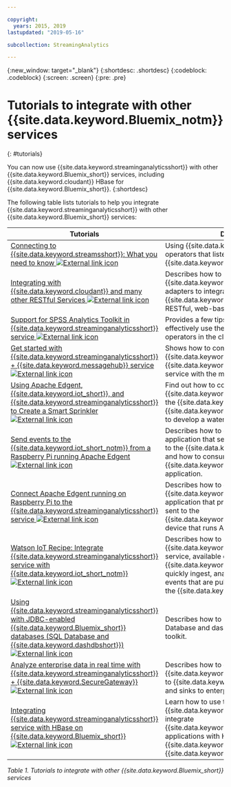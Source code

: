 ```yaml
---

copyright:
  years: 2015, 2019
lastupdated: "2019-05-16"

subcollection: StreamingAnalytics

---
```


<!-- Attribute definitions -->
{:new_window: target="_blank"}
{:shortdesc: .shortdesc}
{:codeblock: .codeblock}
{:screen: .screen}
{:pre: .pre}

# Tutorials to integrate with other {{site.data.keyword.Bluemix_notm}} services
{: #tutorials}


You can now use {{site.data.keyword.streaminganalyticsshort}} with other {{site.data.keyword.Bluemix_short}} services, including {{site.data.keyword.cloudant}} HBase for {{site.data.keyword.Bluemix_short}}.
{:shortdesc}

The following table lists tutorials to help you integrate {{site.data.keyword.streaminganalyticsshort}} with other {{site.data.keyword.Bluemix_short}} services:


| Tutorials | Description   |
|----------|--------|
| [Connecting to {{site.data.keyword.streamsshort}}: What you need to know ![External link icon](../../icons/launch-glyph.svg "External link icon")](https://www.ibm.com/blogs/cloud-archive/2017/02/connecting-to-streams/) | Using {{site.data.keyword.streamsshort}} operators that listen for a connection in {{site.data.keyword.streaminganalyticsshort}}  |
| [Integrating with {{site.data.keyword.cloudant}} and many other RESTful Services ![External link icon](../../icons/launch-glyph.svg "External link icon")](https://developer.ibm.com/streamsdev/docs/integrating-with-cloudant-and-many-other-restful-services/) | Describes how to use {{site.data.keyword.streamsshort}} HTTP adapters to integrate SPL applications to {{site.data.keyword.cloudant}} and other RESTful, web-based services. |
| [Support for SPSS Analytics Toolkit in {{site.data.keyword.streaminganalyticsshort}} service ![External link icon](../../icons/launch-glyph.svg "External link icon")](https://developer.ibm.com/streamsdev/docs/spss-in-bluemix-streaming-analytics-service/) | Provides a few tips that are required to effectively use the SPSS Analytics Toolkit operators in the cloud environment. |
| [Get started with {{site.data.keyword.streaminganalyticsshort}} + {{site.data.keyword.messagehub}} service ![External link icon](../../icons/launch-glyph.svg "External link icon")](https://www.ibm.com/cloud/blog/get-started-streaming-analytics-message-hub) |  Shows how to communicate with {{site.data.keyword.messagehub}} from the {{site.data.keyword.streaminganalyticsshort}} service with the messaging toolkit. |
| [Using Apache Edgent, {{site.data.keyword.iot_short}}, and {{site.data.keyword.streaminganalyticsshort}} to Create a Smart Sprinkler ![External link icon](../../icons/launch-glyph.svg "External link icon")](https://www.ibm.com/blogs/cloud-archive/2016/06/better-analytics-with-apache-quarks/)| Find out how to combine Apache Edgent, {{site.data.keyword.streaminganalyticsshort}}, the {{site.data.keyword.iot_short}}, and other {{site.data.keyword.Bluemix_short}} services to develop a water conservation solution. |
| [Send events to the {{site.data.keyword.iot_short_notm}} from a Raspberry Pi running Apache Edgent ![External link icon](../../icons/launch-glyph.svg "External link icon")](https://developer.ibm.com/recipes/tutorials/send-events-to-the-watson-iot-platform-from-a-raspberry-pi-running-apache-edgent/)| Describes how to create an Edgent application that sends readings from a sensor to the {{site.data.keyword.iot_short_notm}}, and how to consume those events from an {{site.data.keyword.streamsshort}} application.|
| [Connect Apache Edgent running on Raspberry Pi to the {{site.data.keyword.streaminganalyticsshort}} service ![External link icon](../../icons/launch-glyph.svg "External link icon")](https://developer.ibm.com/recipes/tutorials/connect-apache-edgent-to-the-streaming-analytics-service-using-the-watson-iot-platform/)| Describes how to create a {{site.data.keyword.streaminganalyticsshort}} application that processes events that are sent to the {{site.data.keyword.iot_short_notm}} from a device that runs Apache Edgent. |
| [Watson IoT Recipe: Integrate {{site.data.keyword.streaminganalyticsshort}} service with {{site.data.keyword.iot_short_notm}} ![External link icon](../../icons/launch-glyph.svg "External link icon")](https://developer.ibm.com/recipes/tutorials/integrate-ibm-streaming-analytics-service-with-watson-iot-platform/)| Describes how to use the {{site.data.keyword.streaminganalyticsshort}} service, available on {{site.data.keyword.Bluemix_short}} , to quickly ingest, analyze, and correlate the events that are published by IoT devices, on the {{site.data.keyword.iot_short_notm}}.|
| [Using {{site.data.keyword.streaminganalyticsshort}} with JDBC-enabled {{site.data.keyword.Bluemix_short}} databases (SQL Database and {{site.data.keyword.dashdbshort}}) ![External link icon](../../icons/launch-glyph.svg "External link icon")](https://www.ibm.com/blogs/cloud-archive/2016/01/streaming-analytics-with-jdbc-enabled-databases/)	| Describes how to integrate with SQL Database and dashDB with the streamsx.jdbc toolkit.	|
| [Analyze enterprise data in real time with {{site.data.keyword.streaminganalyticsshort}} + {{site.data.keyword.SecureGateway}} ![External link icon](../../icons/launch-glyph.svg "External link icon")](https://developer.ibm.com/streamsdev/docs/connect-streaming-analytics-to-your-enterprise/) | Describes how to connect a {{site.data.keyword.SecureGateway}} tunnel to {{site.data.keyword.streamsshort}} sources and sinks to enterprise data in-motion.	|
| [Integrating {{site.data.keyword.streaminganalyticsshort}} service with HBase on {{site.data.keyword.Bluemix_short}} ![External link icon](../../icons/launch-glyph.svg "External link icon")](https://developer.ibm.com/streamsdev/docs/integrating-streams-biginsights-hbase-service-bluemix/)| Learn how to use the HBase for {{site.data.keyword.Bluemix_short}} toolkit to integrate {{site.data.keyword.streaminganalyticsshort}} applications with HBase servers in the {{site.data.keyword.bigicloudst}} in {{site.data.keyword.Bluemix_short}}.	|

*Table 1. Tutorials to integrate with other {{site.data.keyword.Bluemix_short}} services*
